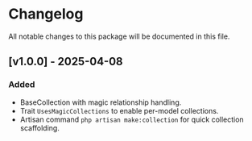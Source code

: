 # Changelog

All notable changes to this package will be documented in this file.

## [v1.0.0] - 2025-04-08

### Added
- BaseCollection with magic relationship handling.
- Trait `UsesMagicCollections` to enable per-model collections.
- Artisan command `php artisan make:collection` for quick collection scaffolding.
